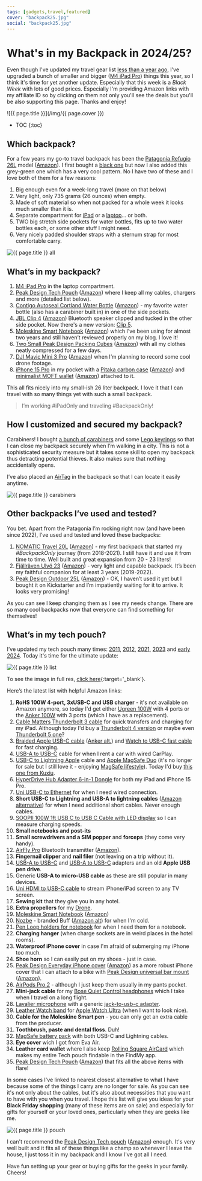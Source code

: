 ```yaml
---
tags: [gadgets,travel,featured]
cover: "backpack25.jpg"
social: "backpack25.jpg"
---
```


# What's in my Backpack in 2024/25?

Even though I've updated my travel gear list [less than a year ago](/backpack24), I've upgraded a bunch of smaller and bigger ([M4 iPad Pro](/ipadm4)) things this year, so I think it's time for yet another update. Especially that this week is a *Black Week* with lots of good prices. Especially I'm providing Amazon links with my affiliate ID so by clicking on them not only you'll see the deals but you'll be also supporting this page. Thanks and enjoy!

<!--More-->

![{{ page.title }}](/img/{{ page.cover }})

* TOC
{:toc}

## Which backpack?

For a few years my go-to travel backpack has been the [Patagonia Refugio 26L][pr] model ([Amazon][pra]). I first bought a [black one](/backpack24/#which-backpacks-i-use-for-travel) but now I also added this grey-green one which has a very cool pattern. No I have two of these and I love both of them for a few reasons:

1. Big enough even for a week-long travel (more on that below)
2. Very light, only 735 grams (26 ounces) when empty.
3. Made of soft material so when not packed for a whole week it looks much smaller than it is.
4. Separate compartment for [iPad](/ipadonly) or a [laptop](/laptop)… or both.
5. TWO big stretch side pockets for water bottles, fits up to two water bottles each, or some other stuff I might need.
6. Very nicely padded shoulder straps with a sternum strap for most comfortable carry.

![{{ page.title }} all](/img/backpack25-all.jpg)

## What’s in my backpack?

1. [M4 iPad Pro](/ipadm4) in the laptop compartment.
2. [Peak Design Tech Pouch][pdt] ([Amazon][pdta]) where I keep all my cables, chargers and more (detailed list below).
3. [Contigo Autoseal Cortland Water Bottle][con] ([Amazon][cona]) - my favorite water bottle (also has a carabiner built in) in one of the side pockets.
4. [JBL Clip 4][jbl] ([Amazon][jbla]) Bluetooth speaker clipped and tucked in the other side pocket. Now there's a new version: [Clip 5][jbl5].
5. [Moleskine Smart Notebook][mol] ([Amazon][mola]) which I’ve been using for almost two years and still haven’t reviewed properly on my blog. I love it!
6. [Two Small Peak Design Packing Cubes][pdc] ([Amazon][pdca]) with all my clothes neatly compressed for a few days.
7. [DJI Mavic Mini 3 Pro](/drone) ([Amazon][djia]) when I’m planning to record some cool drone footage.
8. [iPhone 15 Pro](/iphone15) in my pocket with a [Pitaka carbon case](/case) ([Amazon][pita]) and [minimalist MOFT wallet](/iwallet) ([Amazon][mofta]) attached to it.

This all fits nicely into my small-ish 26 liter backpack. I love it that I can travel with so many things yet with such a small backpack.

> I’m working #iPadOnly and traveling #BackpackOnly!

## How I customized and secured my backpack?

Carabiners! I bought [a bunch of carabiners][ca] and some [Lego keyrings](/lego) so that I can close my backpack securely when I’m walking in a city. This is not a sophisticated security measure but it takes some skill to open my backpack thus detracting potential thieves. It also makes sure that nothing accidentally opens.

I’ve also placed an [AirTag](/airtag) in the backpack so that I can locate it easily anytime.

![{{ page.title }} carabiners](/img/backpack25-carabiners.jpg)

## Other backpacks I’ve used and tested?

You bet. Apart from the Patagonia I’m rocking right now (and have been since 2022), I’ve used and tested and loved these backpacks:

1. [NOMATIC Travel 20L](/podcast-162/) ([Amazon][noma]) - my first backpack that started my *#BackpackOnly* journey (from 2018-2021). I still have it and use it from time to time. Well built and great expansion from 20 - 23 liters!
2. [Fjällräven Ulvö 23](/backpack21/) ([Amazon][fjal]) - very light and capable backpack. It’s been my faithful companion for at least 3 years (2019-2022).
3. [Peak Design Outdoor 25L][pdb] ([Amazon][pdba]) - OK, I haven’t used it yet but I bought it on Kickstarter and I’m impatiently waiting for it to arrive. It looks very promising!

As you can see I keep changing them as I see my needs change. There are so many cool backpacks now that everyone can find something for themselves!

## What’s in my tech pouch?

I’ve updated my tech pouch many times: [2011](/21-must-have-gadgets-of-a-road-warrior/), [2012](/my-must-have-ipad-accessories-for-the-road-productive-magazine-show-47/), [2021](/backpack21/#whats-in-my-essentials-cable-pouch), [2023](/pouch) and [early 2024](/backpack24/#whats-in-my-tech-pouch-in-2024). Today it's time for the ultimate update:

![{{ page.title }} list](/img/backpack25-list.jpg)

To see the image in full res, [click here](/img/backpack25-listfull.jpg){:target='_blank'}.

Here’s the latest list with helpful Amazon links:

1. **RoHS 100W 4-port, 3xUSB-C and USB charger** - it's not available on Amazon anymore, so today I'd get either [Ugreen 100W][uga] with 4 ports or the [Anker 100W][ank1] with 3 ports (which I have as a replacement).
2. [Cable Matters Thunderbolt 3 cable][cma] for quick transfers and charging for my iPad. Although today I'd buy a [Thunderbolt 4 version][cmat4] or maybe even [Thunderbolt 5 one][cmat5]?
3. [Braided Apple USB-C cable][appc] ([Anker alt.][ankc]) and [Watch to USB-C fast cable][watch] for fast charging.
4. [USB-A to USB-C][belk] cable for when I rent a car with wired CarPlay.
5. [USB-C to Lightning Apple][appl] cable and [Apple MagSafe Duo][mg] (it's no longer for sale but I still love it - enjoying [MagSafe lifestyle](/magsafe)). Today I'd buy [this one from Kuxiu][kuxa].
6. [HyperDrive Hub Adapter 6-in-1 Dongle][hy] for both my iPad and iPhone 15 Pro.
7. [Uni USB-C to Ethernet][un] for when I need wired connection.
8. **Short USB-C to Lightning and USB-A to lightning cables** ([Amazon alternative][sca]) for when I need additional short cables. Never enough cables.
9. [SOOPII 100W 1ft USB C to USB C Cable with LED display][so] so I can measure charging speeds.
10. **Small notebooks and post-its**
11. **Small screwdrivers and a SIM popper** and **forceps** (they come very handy).
12. [AirFly Pro][ap] Bluetooth transmitter ([Amazon][apa]).
13. **Fingernail clipper** and **nail filer** (not leaving on a trip without it).
14. [USB-A to USB-C][usba] and [USB-A to USB-C][usbc] adapters and an old **Apple USB pen drive**.
15. Generic **USB-A to micro-USB cable** as these are still popular in many devices.
16. [Uni HDMI to USB-C cable][uh] to stream iPhone/iPad screen to any TV screen.
17. **Sewing kit** that they give you in any hotel.
18. **Extra propellers** for my [Drone](/drone).
19. [Moleskine Smart Notebook][mol] ([Amazon][mola])
20. [Nozbe](/nozbe) - branded Buff ([Amazon alt][buff]) for when I'm cold.
21. [Pen Loop holders for notebook][pena] for when I need them for a notebook.
22. **Charging hanger** (when charge sockets are in weird places in the hotel rooms).
23. **Waterproof iPhone cover** in case I'm afraid of submerging my iPhone too much.
24. **Shoe horn** so I can easily put on my shoes - just in case.
25. [Peak Design Everyday iPhone cover][pdi] ([Amazon][pdia]) as a more robust iPhone cover that I can attach to a bike with [Peak Design universal bar mount][pdm] ([Amazon][pdma]).
26. [AirPods Pro 2](/airpodspro) - although I just keep them usually in my pants pocket.
27. **Mini-jack cable** for my [Bose Quiet Control headphones][bose] which I take when I travel on a long flight.
28. [Lavalier microphone][la] with a generic [jack-to-usb-c adapter][lu].
29. [Leather Watch band][wal] for [Apple Watch Ultra](/ultra) (when I want to look nice).
30. **Cable for the Moleskine Smart pen** - you can only get an extra cable from the producer.
31. **Toothbrush, paste and dental floss**. Duh!
32. [MagSafe battery pack][magb] with both USB-C and Lightning cables.
33. **Eye cover** wich I got from Eva Air.
34. **Leather card wallet** where I also keep [Rolling Square AirCard][aircard] which makes my entire Tech pouch findable in the FindMy app.
35. [Peak Design Tech Pouch][pdt] ([Amazon][pdta]) that fits all the above items with flare!

In some cases I've linked to nearest closest alternative to what I have because some of the things I carry are no longer for sale. As you can see it's not only about the cables, but it's also about necessities that you want to have with you when you travel. I hope this list will give you ideas for your **Black Friday shopping** (many of these items are on sale) and especially for gifts for yourself or your loved ones, particularly when they are geeks like me.

![{{ page.title }} pouch](/img/backpack25-pouch.jpg)

I can't recommend the [Peak Design Tech pouch][pdt] ([Amazon][pdta]) enough. It's very well built and it fits all of these things like a champ so whenever I leave the house, I just toss it in my backpack and I know I've got all I need.

Have fun setting up your gear or buying gifts for the geeks in your family. Cheers!

[kuxa]: https://www.amazon.com/dp/B0BKPCXZQY/?tag=sliwinski-20
[fjal]: https://www.amazon.com/dp/B07HFDYH6H/?tag=sliwinski-20
[jbl5]: https://www.amazon.com/dp/B0CTP56C5R/?tag=sliwinski-20
[appl]: https://www.amazon.com/dp/B0CX22JSR3/?tag=sliwinski-20
[appc]: https://www.amazon.com/dp/B0BJMDHRPS/?tag=sliwinski-20
[belk]: https://www.amazon.com/dp/B08558LLWJ/?tag=sliwinski-20
[watch]: https://www.amazon.com/dp/B0CHX5CS34/?tag=sliwinski-20
[ank1]: https://www.amazon.com/dp/B0C4DGBHY2/?tag=sliwinski-20
[ankc]: https://www.amazon.com/dp/B0C4FDJ8F7/?tag=sliwinski-20
[cmat4]: https://www.amazon.com/dp/B08YS59V4K/?tag=sliwinski-20
[cmat5]: https://www.amazon.com/dp/B0CP8K1C59/?tag=sliwinski-20
[aircard]: https://www.amazon.com/dp/B0C8NHVW7L/?tag=sliwinski-20
[magb]: https://www.amazon.com/dp/B0C9C7QQDH/?tag=sliwinski-20
[wal]: https://www.amazon.com/dp/B083XN7XYT/?tag=sliwinski-20
[mg]: https://www.amazon.com/dp/B08MWR2NXZ/?tag=sliwinski-20
[lu]: https://www.amazon.com/dp/B0BBDTX25Z/?tag=sliwinski-20
[la]: https://www.amazon.com/dp/B073GJQKL1/?tag=sliwinski-20
[bose]: https://www.amazon.com/dp/B0CCZ26B5V/?tag=sliwinski-20
[pdi]: https://www.peakdesign.com/eu/products/everyday-case-for-iphone-16-series?Phone=iPhone+16+Pro&Style=Everyday+Case&Color=Charcoal
[pdia]: https://www.amazon.com/dp/B0CSDB2M9J/?tag=sliwinski-20
[pdm]: https://www.peakdesign.com/eu/products/universal-bar-mount
[pdma]: https://www.amazon.com/dp/B09FS816LN/?tag=sliwinski-20
[pena]: https://www.amazon.com/dp/B08XM9WB8M/?tag=sliwinski-20
[buff]: https://www.amazon.com/dp/B07BJ3N9MF/?tag=sliwinski-20
[uh]: https://www.amazon.com/dp/B075V5JK36/?tag=sliwinski-20
[usba]: https://www.amazon.com/dp/B08HZ6PS61/?tag=sliwinski-20
[usbc]: https://www.amazon.com/dp/B0BJ8YQ2LM/?tag=sliwinski-20
[ap]: https://www.twelvesouth.com/products/airfly
[apa]: https://www.amazon.com/dp/B07Z13G1P5/?tag=sliwinski-20
[so]: https://www.amazon.com/dp/B09HC6FGC4/?tag=sliwinski-20
[sca]: https://www.amazon.com/dp/B0CHB5PB63/?tag=sliwinski-20
[un]: https://www.amazon.com/dp/B077KXY71Q/?tag=sliwinski-20
[hy]: https://www.amazon.com/dp/B07QWP3F3C/?tag=sliwinski-20
[cma]: https://www.amazon.com/dp/B01AS8U9KE/?tag=sliwinski-20
[uga]: https://www.amazon.com/gp/aw/d/B091Z6JNX4/?tag=sliwinski-20
[fj]: https://www.fjallraven.com/us/en-us/bags-gear/backpacks-bags/laptop-bags/ulvo-23/
[fja]: https://www.amazon.com/dp/B07HFDYH6H/?tag=sliwinski-20
[noma]: https://www.amazon.com/dp/B0779L2Q4X/?tag=sliwinski-20
[pita]: https://www.amazon.com/dp/B0CPLLLGSX/?tag=sliwinski-20
[mofta]: https://www.amazon.com/dp/B0933PKQGM/?tag=sliwinski-20
[djia]: https://www.amazon.com/dp/B09WDBDGBZ/?tag=sliwinski-20
[con]: https://www.mycontigo.com/products/water-bottles/cortland-autoseal-water-bottle-tritan-renew-720-ml/SAP_2191387.html
[cona]: https://www.amazon.com/dp/B00MVODHO4/?tag=sliwinski-20
[mol]: https://www.moleskine.com/en-us/shop/moleskine-smart/smart-writing-system/
[mola]: https://www.amazon.com/dp/B09T3HXC74/?tag=sliwinski-20
[pdt]: https://www.peakdesign.com/eu/products/tech-pouch?Size=Regular&Color=Midnight
[pdta]: https://www.amazon.com/dp/B0DCKB2ZJ3/?tag=sliwinski-20
[jbl]: https://www.jbl.com/outdoor-speakers/CLIP+4-.html
[jbla]: https://www.amazon.com/dp/B0CTP56C5R/?tag=sliwinski-20
[ca]: https://www.amazon.com/dp/B082P4RGGG/?tag=sliwinski-20
[pr]: https://eu.patagonia.com/es/en/product/refugio-daypack-26-liters/47913.html
[pra]: https://www.amazon.com/dp/B0DCFS1RPS/?tag=sliwinski-20
[pdc]: https://www.peakdesign.com/eu/products/packing-cube?Size=Small&Color=Raw
[pdca]: https://www.amazon.com/dp/B09RZ9CXLV/?tag=sliwinski-20
[pdb]: https://www.peakdesign.com/eu/products/outdoor-backpack?Size=25L&Color=Eclipse
[pdba]: https://www.amazon.com/dp/B0DKC2G4JT/?tag=sliwinski-20

[n]: https://michael.gratis/nozbe
[np]: https://michael.gratis/nozbepersonal